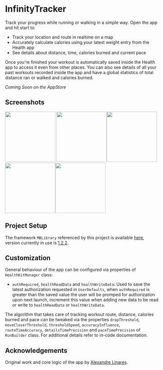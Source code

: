 # InfinityTracker
Track your progress while running or walking in a simple way. Open the app and hit start to:
- Track your location and route in realtime on a map
- Accurately calculate calories using your latest weight entry from the Health app
- See details about distance, time, calories burned and current pace

Once you're finished your workout is automatically saved inside the Health app to access it even from other places. You can also see details of all your past workouts recorded inside the app and have a global statistics of total distance ran or walked and calories burned.

*Coming Soon on the AppStore*

## Screenshots

<inline><img src="https://user-images.githubusercontent.com/29719383/29948743-9ba7c3fe-8eeb-11e7-9cc1-8da94cb87697.png" width="165">
<img src="https://user-images.githubusercontent.com/29719383/29948749-9bf38f50-8eeb-11e7-8916-fcf98b320e29.png" width="165"><img src="https://user-images.githubusercontent.com/29719383/29948746-9bed5ed2-8eeb-11e7-925b-b3d67a11acd6.png" width="165"><img src="https://user-images.githubusercontent.com/29719383/29948745-9bec6374-8eeb-11e7-9fe7-40e46887601a.png" width="165"><img src="https://user-images.githubusercontent.com/29719383/29948744-9bea638a-8eeb-11e7-9d99-2dad937f1736.png" width="165">
<inline>

## Project Setup
The framework `MBLibrary` referenced by this project is available [here](https://github.com/piscoTech/MBLibrary), version currently in use is [1.2.2](https://github.com/piscoTech/MBLibrary/releases/tag/v1.2.2(9)).

## Customization
General behaviour of the app can be configured via properties of `HealthKitManager` class:

* `authRequired`, `healthReadData` and `healthWriteData`: Used to save the latest authorization requested in `UserDefaults`, when `authRequired` is greater than the saved value the user will be promped for authorization upon next launch, increment this value when adding new data to be read or write to `healthReadData` or `healthWriteData`.

The algorithm that takes care of tracking workout route, distance, calories burned and pace can be tweaked via the properties `dropThreshold`, `moveCloserThreshold`, `thresholdSpeed`, `accuracyInfluence`, `routeTimeAccuracy`, `detailsTimePrecision` and `paceTimePrecision` of `RunBuilder` class. For additional details refer to in-code documentation.

## Acknowledgements
Original work and core logic of the app by [Alexandre Linares](https://github.com/alekszilla/InfinityTracker).
